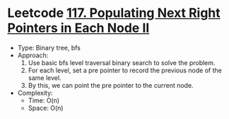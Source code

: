 # Leetcode [117. Populating Next Right Pointers in Each Node II](https://leetcode.com/problems/populating-next-right-pointers-in-each-node-ii/)
- Type: Binary tree, bfs
- Approach:
	1. Use basic bfs level traversal binary search to solve the problem.
	2. For each level, set a pre pointer to record the previous node of the same level.
	3. By this, we can point the pre pointer to the current node.
- Complexity:
	- Time: O(n)
	- Space: O(n)